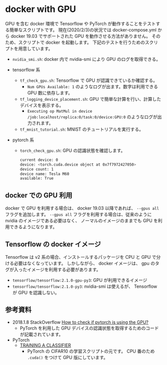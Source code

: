 # docker with GPU

GPU を含む docker 環境で Tensorflow や PyTorch が動作することをテストする簡単なスクリプトです。
現在(2020/2/3)の状況では docker-compose.yml から docker 19.03 でサポートされた GPU を動作させる方法がありません。
そのため、スクリプトで docker を起動します。
下記のテストを行うためのスクリプトを用意しています。

- `nvidia_smi.sh`: docker 内で nvidia-smi により GPU のログを取得できる。
- tensorflow 系
  - `tf_check_gpu.sh`: Tensorflow で GPU が認識できているか確認する。
    - `Num GPUs Available: 1` のようなログが出ます。数字は利用できる GPU 数に依存します。
  - `tf_logging_device_placement.sh`: GPU で簡単な計算を行い、計算したデバイスを表示する。
    - `Executing op MatMul in device /job:localhost/replica:0/task:0/device:GPU:0` のようなログが出力されます。
  - `tf_mnist_tutorial.sh`: MNIST のチュートリアルを実行する。
- pytorch 系

  - `torch_check_gpu.sh`: GPU の認識状態を確認します。

    ```sh
    current device: 0
    device: <torch.cuda.device object at 0x7f7972427050>
    device count: 1
    device name: Tesla M60
    available: True
    ```

## docker での GPU 利用

docker で GPU を利用する場合は、 docker 19.03 以降であれば、 `--gpus all` フラグを追加します。
`--gpus all` フラグを利用する場合は、従来のように nvidia のイメージである必要はなく、
ノーマルのイメージのままでも GPU を利用できるようになります。

## Tensorflow の docker イメージ

Tensorflow は v2 系の場合、インストールするパッケージを CPU と GPU で分ける必要はなくなっています。
しかしながら、 docker イメージは、 gpu のタグが入ったイメージを利用する必要があります。

- `tensorflow/tensorflow:2.1.0-gpu-py3`: GPU が利用できるイメージ
- `tensorflow/tensorflow:2.1.0-py3`: nvidia-smi は使えるが、 Tensorflow が GPU を認識しない。

## 参考資料

- 2018.1.8 StackOverflow [How to check if pytorch is using the GPU?][stackoverflow_torch_gpu]
  - PyTorch を利用した GPU デバイスの認識状態を取得するためのコードが記載されています。
- PyTorch
  - [TRAINING A CLASSIFIER][torch_cifar10]
    - PyTorch の CIFAR10 の学習スクリプトの元です。
      CPU 番のため `.cuda()` をつけて GPU 版にしています。

[stackoverflow_torch_gpu]: https://stackoverflow.com/questions/48152674/how-to-check-if-pytorch-is-using-the-gpu
[torch_cifar10]: https://pytorch.org/tutorials/beginner/blitz/cifar10_tutorial.html#sphx-glr-beginner-blitz-cifar10-tutorial-py
